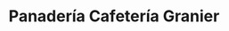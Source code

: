 ---
title: "Panadería Cafetería Granier"
url: /valladolid/panaderia-cafeteria-granier/
shop: Bäckerei
---